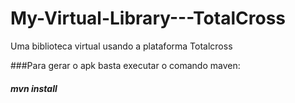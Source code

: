 # My-Virtual-Library---TotalCross
Uma biblioteca virtual usando a plataforma Totalcross


###Para gerar o apk basta executar o comando maven:

##### mvn install
